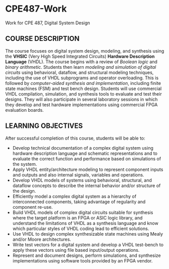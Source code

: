 # CPE487-Work
Work for CPE 487, Digital System Design

## COURSE DESCRIPTION
The course focuses on digital system design, modeling, and synthesis using the **VHSIC** (Very High Speed Integrated Circuits) **Hardware Description Language** (VHDL). The course begins with a review of *Boolean logic* and *binary arithmetic*. Students then learn *modeling and simulation of digital circuits* using behavioral, dataflow, and structural modeling techniques, including the use of VHDL subprograms and operator overloading. This is followed by *computer-aided synthesis and implementation*, including finite state machines (FSM) and test bench design. Students will use commercial VHDL compilation, simulation, and synthesis tools to evaluate and test their designs. They will also participate in several laboratory sessions in which they develop and test hardware implementations using commercial FPGA evaluation boards.

## LEARNING OBJECTIVES
After successful completion of this course, students will be able to:
- Develop technical documentation of a complex digital system using hardware description language and schematic representations and to evaluate the correct function and performance based on simulations of the system.
- Apply VHDL entity/architecture modeling to represent component inputs and outputs and also internal signals, variables and operations.
- Develop VHDL models of systems using behavioral, structural, and dataflow concepts to describe the internal behavior and/or structure of the design.
- Efficiently model a complex digital system as a hierarchy of interconnected components, taking advantage of regularity and component re-use.
- Build VHDL models of complex digital circuits suitable for synthesis where the target platform is an FPGA or ASIC logic library, and understand the limitations of VHDL as a synthesis language and know which particular styles of VHDL coding lead to efficient solutions.
- Use VHDL to design complex synthesizable state machines using Mealy and/or Moore architectures.
- Write test vectors for a digital system and develop a VHDL test-bench to apply these vectors using file based input/output operations.
- Represent and document designs, perform simulations, and synthesize implementations using software tools provided by an FPGA vendor.
